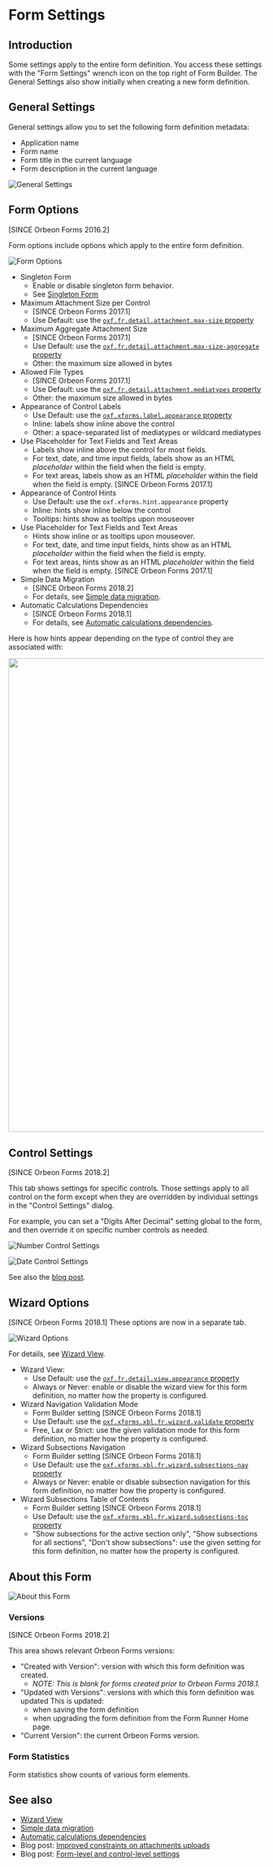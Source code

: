 # Form Settings

## Introduction

Some settings apply to the entire form definition. You access these settings with the "Form Settings" wrench icon on the top right of Form Builder. The General Settings also show initially when creating a new form definition.

## General Settings

General settings allow you to set the following form definition metadata:

- Application name
- Form name
- Form title in the current language
- Form description in the current language

![General Settings](images/form-settings-general.png)

## Form Options

[SINCE Orbeon Forms 2016.2]

Form options include options which apply to the entire form definition.

![Form Options](images/form-settings-options.png)

- Singleton Form
    - Enable or disable singleton form behavior. 
    - See [Singleton Form](../form-runner/advanced/singleton-form.md)
- Maximum Attachment Size per Control
    - [SINCE Orbeon Forms 2017.1]
    - Use Default: use the [`oxf.fr.detail.attachment.max-size` property](../configuration/properties/form-runner-attachments.md#maximum-attachment-size)
- Maximum Aggregate Attachment Size
    - [SINCE Orbeon Forms 2017.1]
    - Use Default: use the [`oxf.fr.detail.attachment.max-size-aggregate` property](../configuration/properties/form-runner-attachments.md#maximum-aggregate-attachment-size)
    - Other: the maximum size allowed in bytes
- Allowed File Types
    - [SINCE Orbeon Forms 2017.1]
    - Use Default: use the [`oxf.fr.detail.attachment.mediatypes` property](../configuration/properties/form-runner-attachments.md#allowed-file-types)
    - Other: the maximum size allowed in bytes
- Appearance of Control Labels
    - Use Default: use the [`oxf.xforms.label.appearance` property](../xforms/controls/input.md#per-form-properties)
    - Inline: labels show inline above the control
    - Other: a space-separated list of mediatypes or wildcard mediatypes
- Use Placeholder for Text Fields and Text Areas
    - Labels show inline above the control for most fields.
    - For text, date, and time input fields, labels show as an HTML *placeholder* within the field when the field is empty.
    - For text areas, labels show as an HTML *placeholder* within the field when the field is empty. [SINCE Orbeon Forms 2017.1]
- Appearance of Control Hints
    - Use Default: use the `oxf.xforms.hint.appearance` property
    - Inline: hints show inline below the control
    - Tooltips: hints show as tooltips upon mouseover
- Use Placeholder for Text Fields and Text Areas
    - Hints show inline or as tooltips upon mouseover.
    - For text, date, and time input fields, hints show as an HTML *placeholder* within the field when the field is empty.
    - For text areas, hints show as an HTML *placeholder* within the field when the field is empty. [SINCE Orbeon Forms 2017.1]
- Simple Data Migration
    - [SINCE Orbeon Forms 2018.2]
    - For details, see [Simple data migration](/form-runner/feature/versioning.md#simple-data-migration).
- Automatic Calculations Dependencies
    - [SINCE Orbeon Forms 2018.1]
    - For details, see [Automatic calculations dependencies](../form-runner/feature/automatic-calculations-dependencies.md). 

Here is how hints appear depending on the type of control they are associated with:

<img alt="" src="../form-runner/images/placeholder-and-inline-hints.png" width="932">

## Control Settings

[SINCE Orbeon Forms 2018.2]

This tab shows settings for specific controls. Those settings apply to all control on the form except when they are overridden by individual settings in the "Control Settings" dialog.

For example, you can set a "Digits After Decimal" setting global to the form, and then override it on specific number controls as needed. 

![Number Control Settings](images/form-settings-controls-number.png) 

![Date Control Settings](images/form-settings-controls-date.png)

See also the [blog post](https://blog.orbeon.com/2019/03/form-level-and-control-level-settings.html).

## Wizard Options

[SINCE Orbeon Forms 2018.1] These options are now in a separate tab.

![Wizard Options](images/form-settings-wizard.png)

For details, see [Wizard View](../form-runner/feature/wizard-view.md).

- Wizard View:
    - Use Default: use the [`oxf.fr.detail.view.appearance` property](../configuration/properties/form-runner-attachments.md#maximum-aggregate-attachment-size)
    - Always or Never: enable or disable the wizard view for this form definition, no matter how the property is configured.
- Wizard Navigation Validation Mode
    - Form Builder setting [SINCE Orbeon Forms 2018.1]
    - Use Default: use the [`oxf.xforms.xbl.fr.wizard.validate` property](../configuration/properties/form-runner.md)
    - Free, Lax or Strict: use the given validation mode for this form definition, no matter how the property is configured.
- Wizard Subsections Navigation
    - Form Builder setting [SINCE Orbeon Forms 2018.1]
    - Use Default: use the [`oxf.xforms.xbl.fr.wizard.subsections-nav` property](../configuration/properties/form-runner.md)
    - Always or Never: enable or disable subsection navigation for this form definition, no matter how the property is configured.
- Wizard Subsections Table of Contents
    - Form Builder setting [SINCE Orbeon Forms 2018.1]
    - Use Default: use the [`oxf.xforms.xbl.fr.wizard.subsections-toc` property](../configuration/properties/form-runner.md)
    - "Show subsections for the active section only", "Show subsections for all sections", "Don't show subsections": use the given setting for this form definition, no matter how the property is configured.

## About this Form

![About this Form](images/form-settings-about.png)

### Versions

[SINCE Orbeon Forms 2018.2]

This area shows relevant Orbeon Forms versions:

- "Created with Version": version with which this form definition was created.
    - *NOTE: This is blank for forms created prior to Orbeon Forms 2018.1.*
- "Updated with Versions": versions with which this form definition was updated This is updated:
    - when saving the form definition
    - when upgrading the form definition from the Form Runner Home page.
- "Current Version": the current Orbeon Forms version.

### Form Statistics

Form statistics show counts of various form elements.

## See also

- [Wizard View](../form-runner/feature/wizard-view.md)
- [Simple data migration](/form-runner/feature/versioning.md#simple-data-migration)
- [Automatic calculations dependencies](../form-runner/feature/automatic-calculations-dependencies.md)
- Blog post: [Improved constraints on attachments uploads](https://blog.orbeon.com/2017/04/improved-constraints-on-attachments.html)
- Blog post: [Form-level and control-level settings](https://blog.orbeon.com/2019/03/form-level-and-control-level-settings.html)